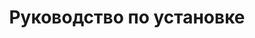 ---
title: Руководство по установке
description: Каталог руководств по установке сервера
order: 1
---